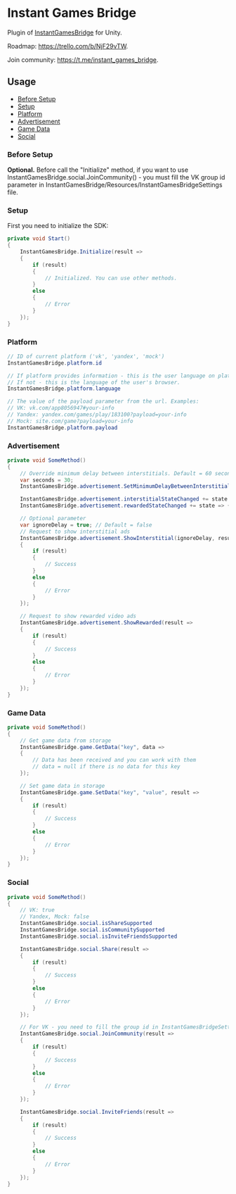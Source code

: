 # Instant Games Bridge
Plugin of [InstantGamesBridge](https://github.com/mewtongames/instant-games-bridge) for Unity.

Roadmap: https://trello.com/b/NjF29vTW.

Join community: https://t.me/instant_games_bridge.

## Usage
+ [Before Setup](#before-setup)
+ [Setup](#setup)
+ [Platform](#platform)
+ [Advertisement](#advertisement)
+ [Game Data](#game-data)
+ [Social](#social)

### Before Setup
**Optional.** Before call the "Initialize" method, if you want to use InstantGamesBridge.social.JoinCommunity() - you must fill the VK group id parameter in InstantGamesBridge/Resources/InstantGamesBridgeSettings file.

### Setup
First you need to initialize the SDK:
```csharp
private void Start()
{
    InstantGamesBridge.Initialize(result =>
    {
        if (result)
        {
            // Initialized. You can use other methods.
        }
        else
        {
            // Error
        }
    });
}
```
### Platform
```csharp
// ID of current platform ('vk', 'yandex', 'mock')
InstantGamesBridge.platform.id

// If platform provides information - this is the user language on platform. 
// If not - this is the language of the user's browser.
InstantGamesBridge.platform.language

// The value of the payload parameter from the url. Examples:
// VK: vk.com/app8056947#your-info
// Yandex: yandex.com/games/play/183100?payload=your-info
// Mock: site.com/game?payload=your-info
InstantGamesBridge.platform.payload
```
### Advertisement
```csharp
private void SomeMethod()
{
    // Override minimum delay between interstitials. Default = 60 seconds.
    var seconds = 30;
    InstantGamesBridge.advertisement.SetMinimumDelayBetweenInterstitial(seconds);

    InstantGamesBridge.advertisement.interstitialStateChanged += state => { Debug.Log($"Interstitial state: {state}"); };
    InstantGamesBridge.advertisement.rewardedStateChanged += state => { Debug.Log($"Rewarded state: {state}"); };

    // Optional parameter
    var ignoreDelay = true; // Default = false
    // Request to show interstitial ads
    InstantGamesBridge.advertisement.ShowInterstitial(ignoreDelay, result =>
    {
        if (result)
        {
            // Success
        }
        else
        {
            // Error
        }
    });

    // Request to show rewarded video ads
    InstantGamesBridge.advertisement.ShowRewarded(result =>
    {
        if (result)
        {
            // Success
        }
        else
        {
            // Error
        }
    });
}
```
### Game Data
```csharp
private void SomeMethod()
{
    // Get game data from storage
    InstantGamesBridge.game.GetData("key", data =>
    {
        // Data has been received and you can work with them
        // data = null if there is no data for this key
    });

    // Set game data in storage
    InstantGamesBridge.game.SetData("key", "value", result =>
    {
        if (result)
        {
            // Success
        }
        else
        {
            // Error
        }
    });
}
```
### Social
```csharp
private void SomeMethod()
{
    // VK: true
    // Yandex, Mock: false
    InstantGamesBridge.social.isShareSupported
    InstantGamesBridge.social.isCommunitySupported
    InstantGamesBridge.social.isInviteFriendsSupported

    InstantGamesBridge.social.Share(result =>
    {
        if (result)
        {
            // Success
        }
        else
        {
            // Error
        }
    });

    // For VK - you need to fill the group id in InstantGamesBridgeSettings
    InstantGamesBridge.social.JoinCommunity(result =>
    {
        if (result)
        {
            // Success
        }
        else
        {
            // Error
        }
    });

    InstantGamesBridge.social.InviteFriends(result =>
    {
        if (result)
        {
            // Success
        }
        else
        {
            // Error
        }
    });
}
```